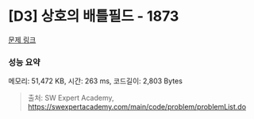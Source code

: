 # [D3] 상호의 배틀필드 - 1873 

[문제 링크](https://swexpertacademy.com/main/code/problem/problemDetail.do?contestProbId=AV5LyE7KD2ADFAXc) 

### 성능 요약

메모리: 51,472 KB, 시간: 263 ms, 코드길이: 2,803 Bytes



> 출처: SW Expert Academy, https://swexpertacademy.com/main/code/problem/problemList.do